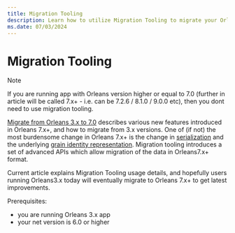 ```yaml
---
title: Migration Tooling
description: Learn how to utilize Migration Tooling to migrate your Orleans 3.x app to Orleans 7.x+.
ms.date: 07/03/2024
---
```


# Migration Tooling

> [!NOTE]
> If you are running app with Orleans version higher or equal to 7.0 (further in article will be called 7.x+ - i.e. can be 7.2.6 / 8.1.0 / 9.0.0 etc), then you dont need to use migration tooling.

[Migrate from Orleans 3.x to 7.0](./guide.md) describes various new features introduced in Orleans 7.x+, and how to migrate from 3.x versions. One of (if not) the most burdensome change in Orleans 7.x+ is the change in [serialization](./guide.md#serialization) and the underlying [grain identity representation](./guide.md#grain-identities). Migration tooling introduces a set of advanced APIs which allow migration of the data in Orleans7.x+ format.

Current article explains Migration Tooling usage details, and hopefully users running Orleans3.x today will eventually migrate to Orleans 7.x+ to get latest improvements.

Prerequisites:
- you are running Orleans 3.x app
- your net version is 6.0 or higher

## 
